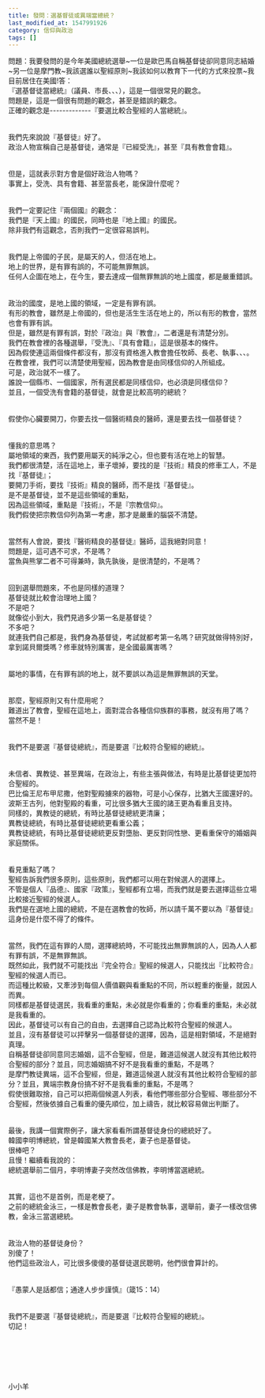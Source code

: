 ```yaml
---
title: 發問：選基督徒或異端當總統？
last_modified_at: 1547991926
category: 信仰與政治
tags: []
---
```


問題：我要發問的是今年美國總統選舉~一位是歐巴馬自稱基督徒卻同意同志結婚~另一位是摩門教~我該選誰以聖經原則~我該如何以教育下一代的方式來投票~我目前居住在美國!<!--more-->答：<br>『選基督徒當總統』（議員、市長、、、），這是一個很常見的觀念。<br>問題是，這是一個很有問題的觀念，甚至是錯誤的觀念。<br>正確的觀念是-------------『要選比較合聖經的人當總統』。<br><br><br>我們先來說說『基督徒』好了。<br>政治人物宣稱自己是基督徒，通常是『已經受洗』，甚至『具有教會會籍』。<br><br><br>但是，這就表示對方會是個好政治人物嗎？<br>事實上，受洗、具有會籍、甚至當長老，能保證什麼呢？<br><br><br>我們一定要記住『兩個國』的觀念：<br>我們是『天上國』的國民，同時也是『地上國』的國民。<br>除非我們有這觀念，否則我們一定很容易誤判。<br><br><br>我們是上帝國的子民，是屬天的人，但活在地上。<br>地上的世界，是有罪有誤的，不可能無罪無誤。<br>任何人企圖在地上，在今生，要去達成一個無罪無誤的地上國度，都是嚴重錯誤。<br><br><br>政治的國度，是地上國的領域，一定是有罪有誤。<br>有形的教會，雖然是上帝國的，但也是活生生活在地上的，所以有形的教會，當然也會有罪有誤。<br>但是，雖然是有罪有誤，對於『政治』與『教會』，二者還是有清楚分別。<br>我們在教會裡的各種選舉，『受洗』、『具有會籍』，這是很基本的條件。<br>因為假使連這兩個條件都沒有，那沒有資格進入教會擔任牧師、長老、執事、、、。<br>在教會裡，我們可以清楚使用聖經，因為教會是由同樣信仰的人所組成。<br>可是，政治就不一樣了。<br>誰說一個縣市、一個國家，所有選民都是同樣信仰，也必須是同樣信仰？<br>並且，一個受洗有會籍的基督徒，就會是比較高明的總統？<br><br><br>假使你心臟要開刀，你要去找一個醫術精良的醫師，還是要去找一個基督徒？<br><br><br>懂我的意思嗎？<br>屬地領域的東西，我們要用屬天的純淨之心，但也要有活在地上的智慧。<br>我們都很清楚，活在這地上，車子壞掉，要找的是『技術』精良的修車工人，不是找『基督徒』；<br>要開刀手術，要找『技術』精良的醫師，而不是找『基督徒』。<br>是不是基督徒，並不是這些領域的重點，<br>因為這些領域，重點是『技術』，不是『宗教信仰』。<br>我們假使把宗教信仰列為第一考慮，那才是嚴重的腦袋不清楚。<br><br><br>當然有人會說，要找『醫術精良的基督徒』醫師，這我絕對同意！<br>問題是，這可遇不可求，不是嗎？<br>當魚與熊掌二者不可得兼時，孰先孰後，是很清楚的，不是嗎？<br><br><br>回到選舉問題來，不也是同樣的道理？<br>基督徒就比較會治理地上國？<br>不是吧？<br>就像從小到大，我們見過多少第一名是基督徒？<br>不多吧？<br>就連我們自己都是，我們身為基督徒，考試就都考第一名嗎？研究就做得特別好，拿到諾貝爾獎嗎？修車就特別厲害，是全國最厲害嗎？<br><br><br>屬地的事情，在有罪有誤的地上，就不要誤以為這是無罪無誤的天堂。<br><br><br>那麼，聖經原則又有什麼用呢？<br>難道出了教會，聖經在這地上，面對混合各種信仰族群的事務，就沒有用了嗎？<br>當然不是！<br><br><br>我們不是要選『基督徒總統』，而是要選『比較符合聖經的總統』。<br><br><br>未信者、異教徒、甚至異端，在政治上，有些主張與做法，有時是比基督徒更加符合聖經的。<br>巴比倫王尼布甲尼撒，他對聖殿擄來的器物，可是小心保存，比猶大王國還好的。<br>波斯王古列，他對聖殿的看重，可比很多猶大王國的諸王更為看重且支持。<br>同樣的，異教徒的總統，有時比基督徒總統更清廉；<br>異教徒總統，有時比基督徒總統更看重公義；<br>異教徒總統，有時比基督徒總統更反對墮胎、更反對同性戀、更看重保守的婚姻與家庭關係。<br><br><br>看見重點了嗎？<br>聖經告訴我們很多原則，這些原則，我們都可以用在對候選人的選擇上。<br>不管是個人『品德』、國家『政策』，聖經都有立場，而我們就是要去選擇這些立場比較接近聖經的候選人。<br>我們是在選地上國的總統，不是在選教會的牧師，所以請千萬不要以為『基督徒』這身份是什麼不得了的條件。<br><br><br>當然，我們在這有罪的人間，選擇總統時，不可能找出無罪無誤的人，因為人人都有罪有誤，不是無罪無誤。<br>既然如此，我們就不可能找出『完全符合』聖經的候選人，只能找出『比較符合』聖經的候選人而已。<br>而這種比較級，又牽涉到每個人價值觀與看重點的不同，所以輕重的衡量，就因人而異。<br>同樣都是基督徒選民，我看重的重點，未必就是你看重的；你看重的重點，未必就是我看重的。<br>因此，基督徒可以有自己的自由，去選擇自己認為比較符合聖經的候選人。<br>並且，沒有基督徒可以抨擊另一個基督徒的選擇，因為，這是相對領域，不是絕對真理。<br>自稱基督徒卻同意同志婚姻，這不合聖經，但是，難道這候選人就沒有其他比較符合聖經的部分？並且，同志婚姻搞不好不是我看重的重點，不是嗎？<br>是摩門教徒異端，這不合聖經，但是，難道這候選人就沒有其他比較符合聖經的部分？並且，異端宗教身份搞不好不是我看重的重點，不是嗎？<br>假使很難取捨，自己可以把兩個候選人列表，看他們哪些部分合聖經、哪些部分不合聖經，然後依據自己看重的優先順位，加上禱告，就比較容易做出判斷了。<br><br><br>最後，我講一個實際例子，讓大家看看所謂基督徒身份的總統好了。<br>韓國李明博總統，曾是韓國某大教會長老，妻子也是基督徒。<br>很棒吧？<br>且慢！繼續看我說的：<br>總統選舉前二個月，李明博妻子突然改信佛教，李明博當選總統。<br><br><br>其實，這也不是首例，而是老梗了。<br>之前的總統金泳三，一樣是教會長老，妻子是教會執事，選舉前，妻子一樣改信佛教，金泳三當選總統。<br><br><br>政治人物的基督徒身份？<br>別傻了！<br>他們這些政治人，可比很多傻傻的基督徒選民聰明，他們很會算計的。<br><br><br>『愚蒙人是話都信；通達人步步謹慎』（箴15：14）<br><br><br>我們不是要選『基督徒總統』，而是要選『比較符合聖經的總統』。<br>切記！<br><br><br><br><br><br><br>小小羊<br><br><br><br><br><br><br>
